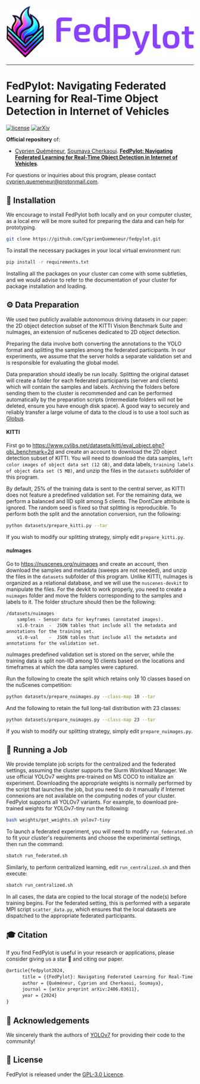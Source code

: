 <div align="center">
  <img src="assets/logo.png" width=600 alt="">
</div>

--------------------------------------

# FedPylot: Navigating Federated Learning for Real-Time Object Detection in Internet of Vehicles

[![license](https://img.shields.io/badge/license-GPLv3-green)](https://github.com/CyprienQuemeneur/fedpylot/blob/main/LICENSE)
[![arXiv](https://img.shields.io/badge/arXiv-2406.03611-red)](https://arxiv.org/abs/2406.03611)

**Official repository** of:
- [Cyprien Quéméneur](https://scholar.google.com/citations?hl=en&user=qQ5fKGgAAAAJ),
[Soumaya Cherkaoui](https://scholar.google.be/citations?user=fW60_n4AAAAJ). 
[**FedPylot: Navigating Federated Learning for Real-Time Object Detection in Internet of Vehicles**](https://arxiv.org/abs/2406.03611).

For questions or inquiries about this program, please contact
[cyprien.quemeneur@protonmail.com](mailto:cyprien.quemeneur@protonmail.com).

## 🐍 Installation

We encourage to install FedPylot both locally and on your computer cluster, as a local env will be more suited for
preparing the data and can help for prototyping.

```bash
git clone https://github.com/CyprienQuemeneur/fedpylot.git
```

To install the necessary packages in your local virtual environment run:

```bash
pip install -r requirements.txt
```

Installing all the packages on your cluster can come with some subtleties, and we would advise to refer to the
documentation of your cluster for package installation and loading.

## ⚙️ Data Preparation

We used two publicly available autonomous driving datasets in our paper: the 2D object detection subset of the KITTI
Vision Benchmark Suite and nuImages, an extension of nuScenes dedicated to 2D object detection.

Preparing the data involve both converting the annotations to the YOLO format and splitting the samples among the
federated participants. In our experiments, we assume that the server holds a separate validation set and is 
responsible for evaluating the global model.

Data preparation should ideally be run locally. Splitting the original dataset will create a folder for each
federated participants (server and clients) which will contain the samples and labels. Archiving the folders before
sending them to the cluster is recommended and can be performed automatically by the preparation scripts (intermediate
folders will not be deleted, ensure you have enough disk space). A good way to securely and reliably transfer a large
volume of data to the cloud is to use a tool such as [Globus](https://www.globus.org/).

#### KITTI

First go to https://www.cvlibs.net/datasets/kitti/eval_object.php?obj_benchmark=2d and create an account to download
the 2D object detection subset of KITTI. You will need to download the data samples,
`left color images of object data set (12 GB)`, and data labels, `training labels of object data set (5 MB)`, and unzip
the files in the `datasets` subfolder of this program.

By default, 25% of the training data is sent to the central server, as KITTI does not
feature a predefined validation set. For the remaining data, we perform a balanced and IID split among 5 clients.
The DontCare attribute is ignored. The random seed is fixed so that splitting is reproducible. To perform both the
split and the annotation conversion, run the following:

```bash
python datasets/prepare_kitti.py --tar
```

If you wish to modify our splitting strategy, simply edit `prepare_kitti.py`.

#### nuImages

Go to https://nuscenes.org/nuimages and create an account, then download the samples and metadata (sweeps are not 
needed), and unzip the files in the `datasets` subfolder of this program. Unlike KITTI, nuImages is organized
as a relational database, and we will use the `nuscenes-devkit` to manipulate the files. For the devkit to work
properly, you need to create a `nuimages` folder and move the folders corresponding to the samples and labels to it.
The folder structure should then be the following:
```
/datasets/nuimages
    samples	- Sensor data for keyframes (annotated images).
    v1.0-train  -  JSON tables that include all the metadata and annotations for the training set.
    v1.0-val    -  JSON tables that include all the metadata and annotations for the validation set.
```

nuImages predefined validation set is stored on the server, while the training data is split non-IID
among 10 clients based on the locations and timeframes at which the data samples were captured.

Run the following to create the split which retains only 10 classes based on the nuScenes competition:
```bash
python datasets/prepare_nuimages.py --class-map 10 --tar
```

And the following to retain the full long-tail distribution with 23 classes:
```bash
python datasets/prepare_nuimages.py --class-map 23 --tar
```

If you wish to modify our splitting strategy, simply edit `prepare_nuimages.py`.

## 🚀 Running a Job

We provide template job scripts for the centralized and the federated settings, assuming the cluster supports the
Slurm Workload Manager. We use official YOLOv7 weights pre-trained on MS COCO to initialize an experiment. Downloading 
the appropriate weights is normally performed by the script that launches the job, but you need to do it manually if
Internet connexions are not available on the computing nodes of your cluster. FedPylot supports all YOLOv7 variants.
For example, to download pre-trained weights for YOLOv7-tiny run the following:

```bash
bash weights/get_weights.sh yolov7-tiny
```

To launch a federated experiment, you will need to modify `run_federated.sh` to fit your cluster's requirements and
choose the experimental settings, then run the command:

```bash
sbatch run_federated.sh
```

Similarly, to perform centralized learning, edit `run_centralized.sh` and then execute:

```bash
sbatch run_centralized.sh
```

In all cases, the data are copied to the local storage of the node(s) before training begins. For the federated setting,
this is performed with a separate MPI script `scatter_data.py`, which ensures that the local datasets are dispatched to
the appropriate federated participants.

## 🎓 Citation
If you find FedPylot is useful in your research or applications, please consider giving us a star 🌟 and citing our
paper.

```latex
@article{fedpylot2024,
      title = {{FedPylot}: Navigating Federated Learning for Real-Time Object Detection in {Internet} of {Vehicles}}, 
      author = {Quéméneur, Cyprien and Cherkaoui, Soumaya},
      journal = {arXiv preprint arXiv:2406.03611},
      year = {2024}
}
```

## 🤝 Acknowledgements
We sincerely thank the authors of [YOLOv7](https://github.com/WongKinYiu/yolov7) for providing their code to
the community!

## 📜 License
FedPylot is released under the [GPL-3.0 Licence](LICENSE).
